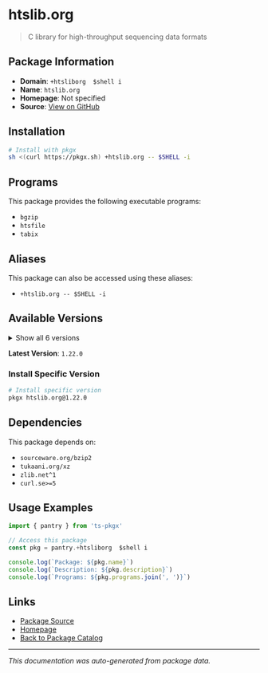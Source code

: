 # htslib.org

> C library for high-throughput sequencing data formats

## Package Information

- **Domain**: `+htsliborg  $shell i`
- **Name**: `htslib.org`
- **Homepage**: Not specified
- **Source**: [View on GitHub](https://github.com/pkgxdev/pantry/tree/main/projects/htslib.org/package.yml)

## Installation

```bash
# Install with pkgx
sh <(curl https://pkgx.sh) +htslib.org -- $SHELL -i
```

## Programs

This package provides the following executable programs:

- `bgzip`
- `htsfile`
- `tabix`

## Aliases

This package can also be accessed using these aliases:

- `+htslib.org -- $SHELL -i`

## Available Versions

<details>
<summary>Show all 6 versions</summary>

- `1.22.0`, `1.21.0`, `1.20.0`, `1.19.1`, `1.19.0`
- `1.18.0`

</details>

**Latest Version**: `1.22.0`

### Install Specific Version

```bash
# Install specific version
pkgx htslib.org@1.22.0
```

## Dependencies

This package depends on:

- `sourceware.org/bzip2`
- `tukaani.org/xz`
- `zlib.net^1`
- `curl.se>=5`

## Usage Examples

```typescript
import { pantry } from 'ts-pkgx'

// Access this package
const pkg = pantry.+htsliborg  $shell i

console.log(`Package: ${pkg.name}`)
console.log(`Description: ${pkg.description}`)
console.log(`Programs: ${pkg.programs.join(', ')}`)
```

## Links

- [Package Source](https://github.com/pkgxdev/pantry/tree/main/projects/htslib.org/package.yml)
- [Homepage](#)
- [Back to Package Catalog](../package-catalog.md)

---

*This documentation was auto-generated from package data.*
